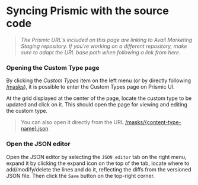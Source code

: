 # Syncing Prismic with the source code

> *The Prismic URL's included on this page are linking to Avail Marketing Staging repository. If you're working on a different repository, make sure to adapt the URL base path when following a link from here.*

### Opening the Custom Type page
By clicking the *Custom Types* item on the left menu (or by directly following [/masks](https://avail-marketing.prismic.io/masks/)), it is possible to enter the Custom Types page on Prismic UI.

At the grid displayed at the center of the page, locate the custom type to be updated and click on it. This should open the page for viewing and editing the custom type.
> You can also open it directly from the URL [/masks/{content-type-name}.json](https://avail-marketing.prismic.io/masks/info.json/)

### Open the JSON editor
Open the JSON editor by selecting the `JSON editor` tab on the right menu, expand it by clicking the expand icon on the top of the tab, locate where to add/modify/delete the lines and do it, reflecting the diffs from the versioned JSON file. Then click the `Save` button on the top-right corner.
